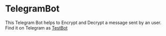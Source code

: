 # TelegramBot
This Telegram Bot helps to Encrypt and Decrypt a message sent by an user.
Find it on Telegram as [TestBot](http://t.me/Testbot225_bot)
